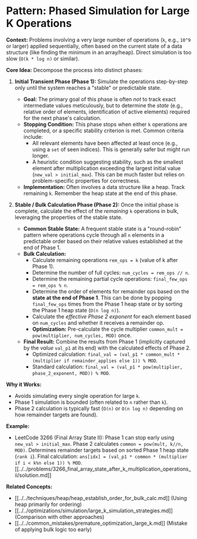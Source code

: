 # Pattern: Phased Simulation for Large K Operations

**Context:** Problems involving a very large number of operations (`k`, e.g., `10^9` or larger) applied sequentially, often based on the current state of a data structure (like finding the minimum in an array/heap). Direct simulation is too slow (`O(k * log n)` or similar).

**Core Idea:** Decompose the process into distinct phases:

1.  **Initial Transient Phase (Phase 1):** Simulate the operations step-by-step only until the system reaches a "stable" or predictable state.
    *   **Goal:** The primary goal of this phase is often *not* to track exact intermediate values meticulously, but to determine the *state* (e.g., relative order of elements, identification of active elements) required for the next phase's calculation.
    *   **Stopping Condition:** This phase stops when either `k` operations are completed, or a specific stability criterion is met. Common criteria include:
        *   All relevant elements have been affected at least once (e.g., using a `set` of seen indices). This is generally safer but might run longer.
        *   A heuristic condition suggesting stability, such as the smallest element after multiplication exceeding the largest initial value (`new_val > initial_max`). This can be much faster but relies on problem-specific properties for correctness.
    *   **Implementation:** Often involves a data structure like a heap. Track remaining `k`. Remember the heap state at the end of this phase.

2.  **Stable / Bulk Calculation Phase (Phase 2):** Once the initial phase is complete, calculate the effect of the *remaining* `k` operations in bulk, leveraging the properties of the stable state.
    *   **Common Stable State:** A frequent stable state is a "round-robin" pattern where operations cycle through all `n` elements in a predictable order based on their relative values established at the end of Phase 1.
    *   **Bulk Calculation:**
        *   Calculate remaining operations `rem_ops = k` (value of k after Phase 1).
        *   Determine the number of full cycles: `num_cycles = rem_ops // n`.
        *   Determine the remaining partial cycle operations: `final_few_ops = rem_ops % n`.
        *   Determine the order of elements for remainder ops based on the **state at the end of Phase 1**. This can be done by popping `final_few_ops` times from the Phase 1 heap state or by sorting the Phase 1 heap state (`O(n log n)`).
        *   Calculate the *effective Phase 2 exponent* for each element based on `num_cycles` and whether it receives a remainder op.
        *   **Optimization:** Pre-calculate the cycle multiplier `common_mult = pow(multiplier, num_cycles, MOD)` once.
    *   **Final Result:** Combine the results from Phase 1 (implicitly captured by the *value* `val_p1` at its end) with the calculated effects of Phase 2. 
        *   Optimized calculation: `final_val = (val_p1 * common_mult * (multiplier if remainder_applies else 1)) % MOD`.
        *   Standard calculation: `final_val = (val_p1 * pow(multiplier, phase_2_exponent, MOD)) % MOD`.

**Why it Works:**
*   Avoids simulating every single operation for large `k`.
*   Phase 1 simulation is bounded (often related to `n` rather than `k`).
*   Phase 2 calculation is typically fast (`O(n)` or `O(n log n)` depending on how remainder targets are found).

**Example:**
*   LeetCode 3266 (Final Array State II): Phase 1 can stop early using `new_val > initial_max`. Phase 2 calculates `common = pow(mult, k//n, MOD)`. Determines remainder targets based on sorted Phase 1 heap state (`rank i`). Final calculation: `ans[idx] = (val_p1 * common * (multiplier if i < k%n else 1)) % MOD`. [[../../problems/3266_final_array_state_after_k_multiplication_operations_ii/solution.md]]

**Related Concepts:**
*   [[../../techniques/heap/heap_establish_order_for_bulk_calc.md]] (Using heap primarily for ordering)
*   [[../../optimizations/simulation/large_k_simulation_strategies.md]] (Comparison with other approaches)
*   [[../../common_mistakes/premature_optimization_large_k.md]] (Mistake of applying bulk logic too early) 